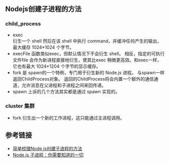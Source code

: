 ## Nodejs创建子进程的方法
### child_process
* exec  
衍生一个 shell 然后在该 shell 中执行 command，并缓冲任何产生的输出，最大缓存 1024*1024 个字节。
* execFile
函数类似exec，但默认情况下不会衍生 shell。 相反，指定的可执行文件file 会作为新进程直接地衍生，使其比exec 稍微更高效。和exec一样，它也有最大 1024*1204 个字节的显示缓存。
* fork
是 spawn的一个特例，专门用于衍生新的 Node.js 进程。 与spawn一样返回ChildProcess对象。 返回的ChildProcess将会内置一个额外的通信通道，允许消息在父进程和子进程之间来回传递。
* spawn
上诉的几个方法其实都是通过 spawn 实现的。
### cluster 集群
* fork
衍生出一个新的工作进程，这只能通过主进程调用。

## 参考链接
* [简单梳理Node.js创建子进程的方法](https://mlib.wang/2020/04/06/child_process-exec-fork-spawn/)
* [Node.js 子进程：你需要知道的一切](https://zhuanlan.zhihu.com/p/36678971)